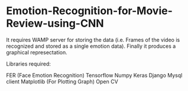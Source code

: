# Emotion-Recognition-for-Movie-Review-using-CNN

It requires WAMP server for storing the data (i.e. Frames of the video is recognized and stored as a single emotion data).
Finally it produces a graphical represectation.


Libraries required:


FER (Face Emotion Recognition)
Tensorflow
Numpy
Keras
Django
Mysql client
Matplotlib (For Plotting Graph)
Open CV

